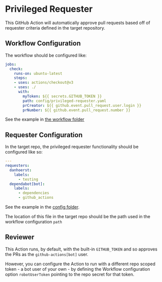 # Privileged Requester

This GitHub Action will automatically approve pull requests based off of requester criteria defined in the target repository.

## Workflow Configuration

The workflow should be configured like:

```yaml
jobs:
  check:
    runs-on: ubuntu-latest
    steps:
    - uses: actions/checkout@v3
    - uses: ./
      with:
        myToken: ${{ secrets.GITHUB_TOKEN }}
        path: config/privileged-requester.yaml
        prCreator: ${{ github.event.pull_request.user.login }}
        prNumber: ${{ github.event.pull_request.number }}
```

See the example in [the workflow folder](.github/workflows/privileged-requester.yml)

## Requester Configuration

In the target repo, the privileged requester functionality should be configured like so:

```yaml
---
requesters:
  danhoerst:
    labels:
      - testing
  dependabot[bot]:
    labels:
      - dependencies
      - github_actions
```

See the example in the [config folder](config/privileged-requester.yaml).

The location of this file in the target repo should be the path used in the workflow configuration `path`

## Reviewer

This Action runs, by default, with the built-in `GITHUB_TOKEN` and so approves the PRs as the `github-actions[bot]` user. 

However, you can configure the Action to run with a different repo scoped token - a bot user of your own - by defining the Workflow configuration option `robotUserToken` pointing to the repo secret for that token.
